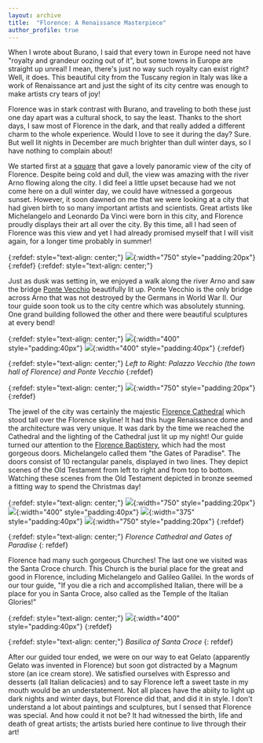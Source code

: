 ```yaml
---
layout: archive
title:  "Florence: A Renaissance Masterpiece"
author_profile: true
---
```

When I wrote about Burano, I said that every town in Europe need not have "royalty and grandeur oozing out of it", but some towns in Europe are straight up unreal! I mean, there's just no way such royalty can exist right? Well, it does. This beautiful city from the Tuscany region in Italy was like a work of Renaissance art and just the sight of its city centre was enough to make artists cry tears of joy!

Florence was in stark contrast with Burano, and traveling to both these just one day apart was a cultural shock, to say the least. Thanks to the short days, I saw most of Florence in the dark, and that really added a different charm to the whole experience. Would I love to see it during the day? Sure. But well lit nights in December are much brighter than dull winter days, so I have nothing to complain about!

We started first at a [square](https://www.visitflorence.com/florence-monuments/piazzale-michelangelo.html) that gave a lovely panoramic view of the city of Florence. Despite being cold and dull, the view was amazing with the river Arno flowing along the city. I did feel a little upset because had we not come here on a dull winter day, we could have witnessed a gorgeous sunset. However, it soon dawned on me that we were looking at a city that had given birth to so many important artists and scientists. Great artists like Michelangelo and Leonardo Da Vinci were born in this city, and Florence proudly displays their art all over the city. By this time, all I had seen of Florence was this view and yet I had already promised myself that I will visit again, for a longer time probably in summer!

{:refdef: style="text-align: center;"}
![](/images/Florence1.jpg){:width="750" style="padding:20px"}
{:refdef}
{:refdef: style="text-align: center;"}

Just as dusk was setting in, we enjoyed a walk along the river Arno and saw the bridge [Ponte Vecchio](https://www.visitflorence.com/florence-monuments/ponte-vecchio.html) beautifully lit up. Ponte Vecchio is the only bridge across Arno that was not destroyed by the Germans in World War II. Our tour guide soon took us to the city centre which was absolutely stunning. One grand building followed the other and there were beautiful sculptures at every bend!


{:refdef: style="text-align: center;"}
![](/images/Florence2.jpg){:width="400" style="padding:40px"}
![](/images/Florence4.jpg){:width="400" style="padding:40px"}
{:refdef}

{:refdef: style="text-align: center;"}
*Left to Right: Palazzo Vecchio (the town hall of Florence) and Ponte Vecchio*
{:refdef}

{:refdef: style="text-align: center;"}
![](/images/Florence3.jpg){:width="750" style="padding:20px"}
{:refdef}


The jewel of the city was certainly the majestic [Florence Cathedral](https://www.visitflorence.com/florence-churches/duomo.html) which stood tall over the Florence skyline! It had this huge Renaissance dome and the architecture was very unique. It was dark by the time we reached the Cathedral and the lighting of the Cathedral just lit up my night! Our guide turned our attention to the [Florence Baptistery](https://www.visitflorence.com/florence-churches/baptistery.html), which had the most gorgeous doors. Michelangelo called them "the Gates of Paradise". The doors consist of 10 rectangular panels, displayed in two lines. They depict scenes of the Old Testament from left to right and from top to bottom. Watching these scenes from the Old Testament depicted in bronze seemed a fitting way to spend the Christmas day!  


{:refdef: style="text-align: center;"}
![](/images/Florence5.jpg){:width="750" style="padding:20px"}
![](/images/Florence6.jpg){:width="400" style="padding:40px"}
![](/images/Florence7.jpg){:width="375" style="padding:40px"}
![](/images/Florence8.jpg){:width="750" style="padding:20px"}
{:refdef}

{:refdef: style="text-align: center;"}
*Florence Cathedral and Gates of Paradise*
{: refdef}

Florence had many such gorgeous Churches! The last one we visited was the Santa Croce church. This Church is the burial place for the great and good in Florence, including Michelangelo and Galileo Galilei. In the words of our tour guide, "If you die a rich and accomplished Italian, there will be a place for you in Santa Croce, also called as the Temple of the Italian Glories!"

{:refdef: style="text-align: center;"}
![](/images/Florence9.jpg){:width="400" style="padding:40px"}
{:refdef}

{:refdef: style="text-align: center;"}
*Basilica of Santa Croce*
{: refdef}

After our guided tour ended, we were on our way to eat Gelato (apparently Gelato was invented in Florence) but soon got distracted by a Magnum store (an ice cream store). We satisfied ourselves with Espresso and desserts (all Italian delicacies) and to say Florence left a sweet taste in my mouth would be an understatement. Not all places have the abiity to light up dark nights and winter days, but Florence did that, and did it in style. I don't understand a lot about paintings and sculptures, but I sensed that Florence was special. And how could it not be? It had witnessed the birth, life and death of great artists; the artists buried here continue to live through their art!